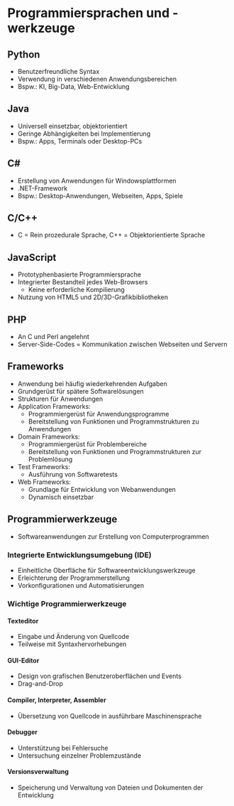 # Programmiersprachen und -werkzeuge

## Python
- Benutzerfreundliche Syntax
- Verwendung in verschiedenen Anwendungsbereichen
- Bspw.: KI, Big-Data, Web-Entwicklung

## Java
- Universell einsetzbar, objektorientiert
- Geringe Abhängigkeiten bei Implementierung
- Bspw.: Apps, Terminals oder Desktop-PCs

## C#
- Erstellung von Anwendungen für Windowsplattformen
- .NET-Framework
- Bspw.: Desktop-Anwendungen, Webseiten, Apps, Spiele

## C/C++
- C = Rein prozedurale Sprache, C++ = Objektorientierte Sprache

## JavaScript
- Prototyphenbasierte Programmiersprache
- Integrierter Bestandteil jedes Web-Browsers
  - Keine erforderliche Kompilierung
- Nutzung von HTML5 und 2D/3D-Grafikbibliotheken

## PHP
- An C und Perl angelehnt
- Server-Side-Codes = Kommunikation zwischen Webseiten und Servern

## Frameworks
- Anwendung bei häufig wiederkehrenden Aufgaben
- Grundgerüst für spätere Softwarelösungen
- Strukturen für Anwendungen
- Application Frameworks:
  - Programmiergerüst für Anwendungsprogramme
  - Bereitstellung von Funktionen und Programmstrukturen zu Anwendungen
- Domain Frameworks:
  - Programmiergerüst für Problembereiche
  - Bereitstellung von Funktionen und Programmstrukturen zur Problemlösung
- Test Frameworks:
  - Ausführung von Softwaretests
- Web Frameworks:
  - Grundlage für Entwicklung von Webanwendungen
  - Dynamisch einsetzbar
 
## Programmierwerkzeuge
- Softwareanwendungen zur Erstellung von Computerprogrammen

### Integrierte Entwicklungsumgebung (IDE)
- Einheitliche Oberfläche für Softwareentwicklungswerkzeuge
- Erleichterung der Programmerstellung
- Vorkonfigurationen und Automatisierungen

### Wichtige Programmierwerkzeuge

#### Texteditor
- Eingabe und Änderung von Quellcode
- Teilweise mit Syntaxhervorhebungen

#### GUI-Editor
- Design von grafischen Benutzeroberflächen und Events
- Drag-and-Drop

#### Compiler, Interpreter, Assembler
- Übersetzung von Quellcode in ausführbare Maschinensprache

#### Debugger
- Unterstützung bei Fehlersuche
- Untersuchung einzelner Problemzustände

#### Versionsverwaltung
- Speicherung und Verwaltung von Dateien und Dokumenten der Entwicklung

